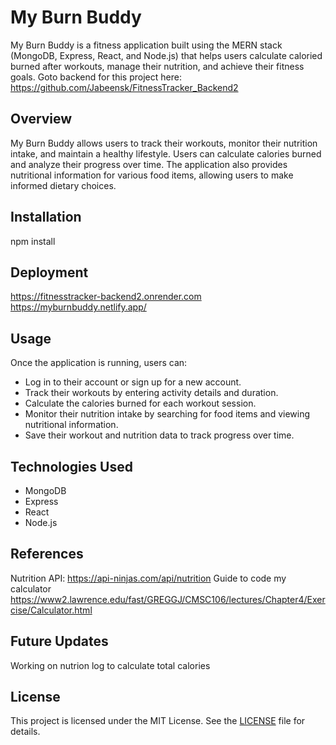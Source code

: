 # My Burn Buddy

My Burn Buddy is a fitness application built using the MERN stack (MongoDB, Express, React, and Node.js) that helps users calculate caloried burned after workouts, manage their nutrition, and achieve their fitness goals.
Goto backend for this project here: https://github.com/Jabeensk/FitnessTracker_Backend2
## Overview

My Burn Buddy allows users to track their workouts, monitor their nutrition intake, and maintain a healthy lifestyle. Users can calculate calories burned and analyze their progress over time. The application also provides nutritional information for various food items, allowing users to make informed dietary choices.

## Installation

npm install

## Deployment
https://fitnesstracker-backend2.onrender.com
https://myburnbuddy.netlify.app/

## Usage

Once the application is running, users can:

- Log in to their account or sign up for a new account.
- Track their workouts by entering activity details and duration.
- Calculate the calories burned for each workout session.
- Monitor their nutrition intake by searching for food items and viewing nutritional information.
- Save their workout and nutrition data to track progress over time.

## Technologies Used

- MongoDB
- Express
- React
- Node.js

## References
Nutrition API:  https://api-ninjas.com/api/nutrition
Guide to code my calculator
https://www2.lawrence.edu/fast/GREGGJ/CMSC106/lectures/Chapter4/Exercise/Calculator.html

## Future Updates
Working on nutrion log to calculate total calories

## License

This project is licensed under the MIT License. See the [LICENSE](LICENSE) file for details.


